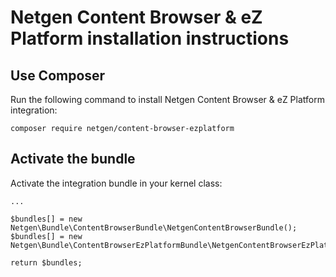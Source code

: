 Netgen Content Browser & eZ Platform installation instructions
==============================================================

Use Composer
------------

Run the following command to install Netgen Content Browser & eZ Platform
integration:

```
composer require netgen/content-browser-ezplatform
```

Activate the bundle
-------------------

Activate the integration bundle in your kernel class:

```
...

$bundles[] = new Netgen\Bundle\ContentBrowserBundle\NetgenContentBrowserBundle();
$bundles[] = new Netgen\Bundle\ContentBrowserEzPlatformBundle\NetgenContentBrowserEzPlatformBundle();

return $bundles;
```
